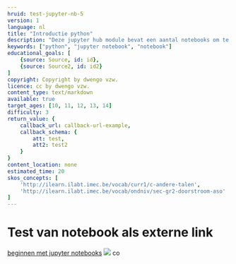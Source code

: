 ```yaml
---
hruid: test-jupyter-nb-5
version: 1
language: nl
title: "Introductie python"
description: "Deze jupyter hub module bevat een aantal notebooks om te leren omgaan met de basisfuncties van jupyter notebooks en python"
keywords: ["python", "jupyter notebook", "notebook"]
educational_goals: [
    {source: Source, id: id}, 
    {source: Source2, id: id2}
]
copyright: Copyright by dwengo vzw.
licence: cc by dwengo vzw.
content_type: text/markdown
available: true
target_ages: [10, 11, 12, 13, 14]
difficulty: 3
return_value: {
    callback_url: callback-url-example,
    callback_schema: {
        att: test,
        att2: test2
    }
}
content_location: none
estimated_time: 20
skos_concepts: [
    'http://ilearn.ilabt.imec.be/vocab/curr1/c-andere-talen', 
    'http://ilearn.ilabt.imec.be/vocab/ondniv/sec-gr2-doorstroom-aso'
]
---
```


# Test van notebook als externe link

[beginnen met jupyter notebooks](https://kiks.ilabt.imec.be/jupyterhub?id=12 "Link naar jupyter notebook")
![](@notebook/https://kiks.ilabt.imec.be/jupyterhub?id=12) co
